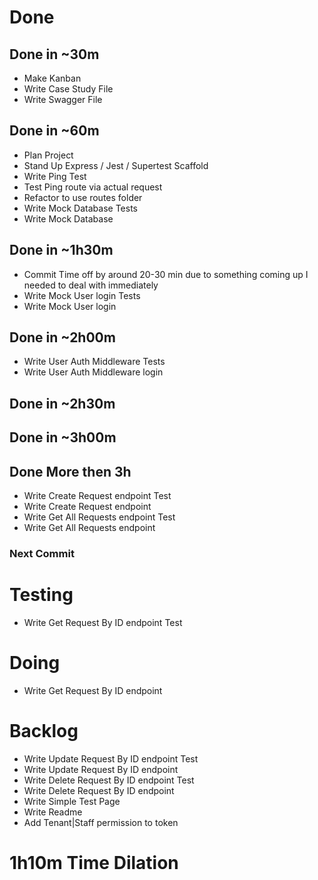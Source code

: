 # Done

## Done in ~30m
* Make Kanban
* Write Case Study File
* Write Swagger File
## Done in ~60m
* Plan Project
* Stand Up Express / Jest / Supertest Scaffold
* Write Ping Test
* Test Ping route via actual request
* Refactor to use routes folder
* Write Mock Database Tests
* Write Mock Database
## Done in ~1h30m
* Commit Time off by around 20-30 min due to something coming up I needed to deal with immediately
* Write Mock User login Tests
* Write Mock User login
## Done in ~2h00m
* Write User Auth Middleware Tests
* Write User Auth Middleware login
## Done in ~2h30m
## Done in ~3h00m
## Done More then 3h
* Write Create Request endpoint Test
* Write Create Request endpoint
* Write Get All Requests endpoint Test
* Write Get All Requests endpoint
### Next Commit

# Testing
* Write Get Request By ID endpoint Test

# Doing
* Write Get Request By ID endpoint

# Backlog
* Write Update Request By ID endpoint Test
* Write Update Request By ID endpoint
* Write Delete Request By ID endpoint Test
* Write Delete Request By ID endpoint
* Write Simple Test Page
* Write Readme
* Add Tenant|Staff permission to token

# 1h10m Time Dilation